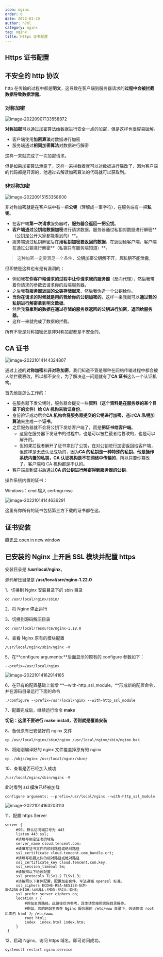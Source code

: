 ```yaml
---
icon: nginx
order: 6
date: 2022-03-20
author: h7ml
category: nginx
tag: nginx
title: Https 证书配置
---
```


## Https 证书配置

## 不安全的 http 协议

http 在传输的过程中都是**明文**，这导致在客户端到服务器请求的**过程中会被拦截数据导致数据泄露**。

### 对称加密

![image-20220907133558872](http://static.5ibug.net/vitepress/assets/images/nginx/image-20220907133558872.png)

**对称加密**可以通过加密算法给数据进行安全一点的加密，但是这样也很容易破解。

- 客户端使用**加密算法**对数据进行加密
- 服务端通过**相同加密算法**对数据进行解密

这样一来就完成了一次加密请求。

但是如果加密算法泄露了，这样一来拦截者就可以对数据进行篡改了，因为客户端的代码都是开源的，他通过去解读加密算法的代码就可以获取到。

### 非对称加密

![image-20220915153358600](http://static.5ibug.net/vitepress/assets/images/nginx/image-20220915153358600.png)

非对称加密就是在客户端中有一把**公钥**（理解成一窜字符），在服务端有一把**私钥**。

- 在客户端**第一次请求**服务器时，**服务器会返回一把公钥**。
- **客户端通过公钥给数据加密**进行请求数据，服务器通过私钥对数据进行解密**（公钥是公开大家都能看到的）**。
- 服务端通过私钥解密后在**用私钥加密要返回的数据**，在返回给客户端，客户端在通过公钥进行解密**（私钥只有服务端知道）**。

> 这种加密一定要满足一个条件，**公钥加密公钥解不开，且私钥不能泄露**。

但即使是这样也有是有漏洞的：

- 例如我**在你客户端请求的过程中让你请求我的服务器**（反向代理），然后我带着你请求的参数去请求你的后端服务器。
- 之后我**将服务器返回的公钥存储起来**，然后我伪造一个公钥给你。
- **当你在请求的时候就是用的我给你的公钥加密的**，这样一来我就可以**通过我的私钥进行解密拿到明文数据**。
- 然后我**将拿到的数据在通过存储的服务器返回的公钥进行加密，返回给服务器。**
- 这样一来就完成了数据的拦截。

所有不管是对称加密还是非对称加密都是不安全的。

## CA 证书

![image-20221014144324807](http://static.5ibug.net/vitepress/assets/images/nginx/image-20221014144324807.png)

通过上述的**对称加密**和**非对称加密**，我们知道不管是哪种在网络传输过程中都会被人给拦截篡改，所以都不安全，为了解决这一问题就有了**CA 证书**这么一个认证机构。

首先他是怎么工作的：

- 在服务器下发公钥时，服务器会提交一些**资料（这个资料是在服务器的某个目录下的文件）**给 CA 机构来**验证身份**。
- 身份验证成功后会**CA 机构会将服务器提交的公钥进行加密**，通过**CA.私钥加算法**来生成一个**证书**。
- 之后服务器就不会将公钥下发给客户端了，而是**把证书给客户端**。
  - 这里在服务器下发证书的过程中，也是可以被拦截者给篡改的，也是可以解开的。
  - 但如果拦截者解开了证书拿到了公钥，在对公钥进行加密返回给客户端，但这样是无法认证成功的，因为**CA 的私钥是一种特殊的私钥，他是操作系统内置的私钥，CA 认证机构是不在网络中传输的**，所以只要你篡改了，客户端和 CA 机构都是不认的。
- 客户端拿到证书后通过**CA 的公钥进行解密得到服务器的公钥**。

操作系统内置的证书：

Windows：cmd 输入 certmgr.msc

![image-20221014144636291](http://static.5ibug.net/vitepress/assets/images/nginx/image-20221014144636291.png)

这里有你所有的证书包括第三方下载的证书都在这。

## 证书安装

[腾讯云 open in new window](https://cloud.tencent.com/document/product/400/35244)

## 已安装的 Nginx 上开启 SSL 模块并配置 https

安装目录是 **/usr/local/nginx**，

源码解压目录是 **/usr/local/src/nginx-1.22.0**

1、切换到 Nginx 安装目录下的 sbin 目录

```crystal
cd /usr/local/nginx/sbin/
```

2、将 Nginx 停止运行

3、切换到源码解压目录

```crystal
cd /usr/local/resource/nginx-1.18.0
```

4、查看 Nginx 原有的模块配置

```crystal
/usr/local/nginx/sbin/nginx -V
```

5、在\*\*configure arguments:\*\*后面显示的原有的 configure 参数如下：

```crystal
--prefix=/usr/local/nginx
```

![image-20221014162914185](http://static.5ibug.net/vitepress/assets/images/nginx/image-20221014162914185.png)

6、在已有的配置基础上新增 \*\*--with-http_ssl_module，\*\*形成新的配置命令，并在源码目录运行下面的命令

```crystal
./configure --prefix=/usr/local/nginx --with-http_ssl_module
```

7、配置完成后，继续运行命令 **make**

**切记：这里不要进行 make install，否则就是覆盖安装**

8、备份原有已安装好的 nginx 文件

```crystal
cp /usr/local/nginx/sbin/nginx /usr/local/nginx/sbin/nginx.bak
```

9、将刚刚编译好的 nginx 文件覆盖掉原有的 nginx

```crystal
cp ./objs/nginx /usr/local/nginx/sbin/
```

10、查看是否已经加入成功

```crystal
/usr/local/nginx/sbin/nginx -V
```

此时看到 ssl 模块已经被加载

```crystal
configure arguments: --prefix=/usr/local/nginx --with-http_ssl_module
```

![image-20221014163203113](http://static.5ibug.net/vitepress/assets/images/nginx/image-20221014163203113.png)

11、配置 https Server

```nginx
server {
     #SSL 默认访问端口号为 443
     listen 443 ssl;
     #请填写绑定证书的域名
     server_name cloud.tencent.com;
     #请填写证书文件的相对路径或绝对路径
     ssl_certificate cloud.tencent.com_bundle.crt;
     #请填写私钥文件的相对路径或绝对路径
     ssl_certificate_key cloud.tencent.com.key;
     ssl_session_timeout 5m;
     #请按照以下协议配置
     ssl_protocols TLSv1.2 TLSv1.3;
     #请按照以下套件配置，配置加密套件，写法遵循 openssl 标准。
     ssl_ciphers ECDHE-RSA-AES128-GCM-SHA256:HIGH:!aNULL:!MD5:!RC4:!DHE;
     ssl_prefer_server_ciphers on;
     location / {
         #网站主页路径。此路径仅供参考，具体请您按照实际目录操作。
         #例如，您的网站主页在 Nginx 服务器的 /etc/www 目录下，则请修改 root 后面的 html 为 /etc/www。
         root html;
         index  index.html index.htm;
     }
 }
```

12、启动 Nginx，访问 https 域名，即可访问成功。

```crystal
systemctl restart nginx.service
```

